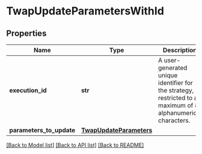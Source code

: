 # TwapUpdateParametersWithId

## Properties
Name | Type | Description | Notes
------------ | ------------- | ------------- | -------------
**execution_id** | **str** | A user-generated unique identifier for the strategy, restricted to a maximum of 8 alphanumerical characters. | 
**parameters_to_update** | [**TwapUpdateParameters**](TwapUpdateParameters.md) |  | 

[[Back to Model list]](../README.md#documentation-for-models) [[Back to API list]](../README.md#documentation-for-api-endpoints) [[Back to README]](../README.md)

